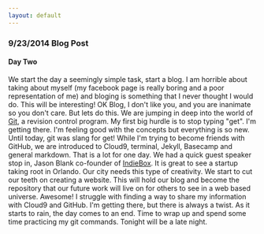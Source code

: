 ```yaml
---
layout: default
---
```


### **9/23/2014 Blog Post**

#### Day Two

We start the day a seemingly simple task, start a blog. I am horrible about taking about myself (my facebook page is really boring and a poor representation of me) and bloging is something that I never thought I would do. This will be interesting!  OK Blog, I don't like you, and you are inanimate so you don't care. But lets do this. 
We are jumping in deep into the world of [Git](http://en.wikipedia.org/wiki/Git_(software)), a revision control program. My first big hurdle is to stop typing "get". I'm getting there. I'm feeling good with the concepts but everything is so new. Until today, git was slang for get!  While I'm trying to become friends with GitHub, we are introduced to Cloud9, terminal, Jekyll, Basecamp and general markdown. That is a lot for one day. 
We had a quick guest speaker stop in, Jason Blank co-founder of [IndieBox](https://www.theindiebox.com/about/). It is great to see a startup taking root in Orlando. Our city needs this type of creativity. 
We start to cut our teeth on creating a website. This will hold our blog and become the repository that our future work will live on for others to see in a web based universe. Awesome! 
I struggle with finding a way to share my information with Cloud9 and GitHub. I'm getting there, but there is always a twist. As it starts to rain, the day comes to an end. Time to wrap up and spend some time practicing my git commands. Tonight will be a late night. 
